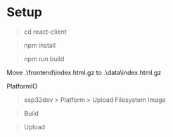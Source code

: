 # Setup

> cd react-client

> npm install

> npm run build

Move .\frontend\index.html.gz to .\data\index.html.gz

PlatformIO
> esp32dev > Platform > Upload Filesystem Image

> Build

> Upload